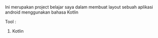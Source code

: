 Ini merupakan project belajar saya dalam membuat layout sebuah aplikasi android menggunakan bahasa Kotlin

Tool :
1. Kotlin

